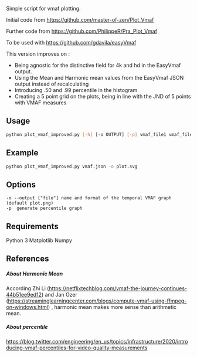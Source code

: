 
Simple script for vmaf plotting.

Initial code from https://github.com/master-of-zen/Plot_Vmaf

Further code from https://github.com/PhilippeR/Pra_Plot_Vmaf

To be used with https://github.com/gdavila/easyVmaf

This version improves on :

- Being agnostic for the distinctive field for 4k and hd in the EasyVmaf output.
- Using the Mean and Harmonic mean values from the EasyVmaf JSON output instead of recalculating
- Introducing .50 and .99 percentile in the histogram
- Creating a 5 point grid on the plots, being in line with the JND of 5 points with VMAF measures


## Usage
```bash
python plot_vmaf_improved.py [-h] [-o OUTPUT] [-p] vmaf_file1 vmaf_file2 ..... vmaf_fileX 
```

## Example
```bash
python plot_vmaf_improved.py vmaf.json -o plot.svg
```

## Options
```
-o --output ["file"] name and format of the temporal VMAF graph (default plot.png)
-p  generate percentile graph 
```

## Requirements
Python 3
Matplotlib
Numpy

## References 
##### About Harmonic Mean
According Zhi Li (https://netflixtechblog.com/vmaf-the-journey-continues-44b51ee9ed12) and Jan Ozer (https://streaminglearningcenter.com/blogs/compute-vmaf-using-ffmpeg-on-windows.html) , harmonic mean makes more sense than arithmetic mean.

##### About percentile
https://blog.twitter.com/engineering/en_us/topics/infrastructure/2020/introducing-vmaf-percentiles-for-video-quality-measurements

